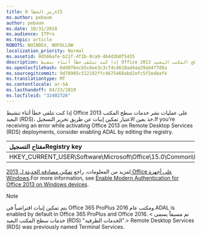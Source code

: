 ```yaml
---
title: رمز الخطأ 0x15
ms.author: pebaum
author: pebaum
ms.date: 10/31/2018
ms.audience: ITPro
ms.topic: article
ROBOTS: NOINDEX, NOFOLLOW
localization_priority: Normal
ms.assetid: 0d566afe-b21f-4f1b-8ca9-4b4d3b0f5435
description: إذا كنت تتلقى خطأ أثناء تنشيط Office 2013 على عمليات نشر خدمات سطح المكتب البعيد (RDS)، خذ بعين الاعتبار تمكين إنبات عن طريق تحرير التسجيل.
ms.openlocfilehash: 6d4076ecb5c6ee3c3cf4c4610ad4aa29ab477d8a
ms.sourcegitcommit: 9d78905c512192ffc4675468abd2efc5f2e4baf4
ms.translationtype: MT
ms.contentlocale: ar-SA
ms.lasthandoff: 04/23/2019
ms.locfileid: "32402726"
---
```

<span data-ttu-id="7ddd8-103">إذا كنت تتلقى خطأ أثناء تنشيط Office 2013 على عمليات نشر خدمات سطح المكتب البعيد (RDS)، خذ بعين الاعتبار تمكين إنبات عن طريق تحرير التسجيل.</span><span class="sxs-lookup"><span data-stu-id="7ddd8-103">If you're receiving an error while activating Office 2013 on Remote Desktop Services (RDS) deployments, consider enabling ADAL by editing the registry.</span></span> 
  
|<span data-ttu-id="7ddd8-104">**مفتاح التسجيل**</span><span class="sxs-lookup"><span data-stu-id="7ddd8-104">**Registry key**</span></span>|<span data-ttu-id="7ddd8-105">**نوع**</span><span class="sxs-lookup"><span data-stu-id="7ddd8-105">**Type**</span></span>|<span data-ttu-id="7ddd8-106">**القيمة**</span><span class="sxs-lookup"><span data-stu-id="7ddd8-106">**Value**</span></span>|
|:-----|:-----|:-----|
|<span data-ttu-id="7ddd8-107">HKEY_CURRENT_USER\Software\Microsoft\Office\15.0\Common\Identity\EnableADAL</span><span class="sxs-lookup"><span data-stu-id="7ddd8-107">HKEY_CURRENT_USER\Software\Microsoft\Office\15.0\Common\Identity\EnableADAL</span></span>  <br/> |<span data-ttu-id="7ddd8-108">REG_DWORD</span><span class="sxs-lookup"><span data-stu-id="7ddd8-108">REG_DWORD</span></span>  <br/> |<span data-ttu-id="7ddd8-109">1</span><span class="sxs-lookup"><span data-stu-id="7ddd8-109">1</span></span>  <br/> |
   
<span data-ttu-id="7ddd8-110">لمزيد من المعلومات، راجع [تمكين مصادقة الحديثة ل 2013 Office على أجهزة Windows](https://docs.microsoft.com/office365/admin/security-and-compliance/enable-modern-authentication).</span><span class="sxs-lookup"><span data-stu-id="7ddd8-110">For more information, see [Enable Modern Authentication for Office 2013 on Windows devices](https://docs.microsoft.com/office365/admin/security-and-compliance/enable-modern-authentication).</span></span>
  
> [!NOTE]
>  <span data-ttu-id="7ddd8-111">يتم تمكين إنبات افتراضياً في Office 365 ProPlus ومكتب عام 2016.</span><span class="sxs-lookup"><span data-stu-id="7ddd8-111">ADAL is enabled by default in Office 365 ProPlus and Office 2016.</span></span> <span data-ttu-id="7ddd8-112">تم مسبقاً يسمى > خدمات سطح المكتب البعيد (RDS) "الخدمات الطرفية".</span><span class="sxs-lookup"><span data-stu-id="7ddd8-112">>  Remote Desktop Services (RDS) was previously named Terminal Services.</span></span> 
  

